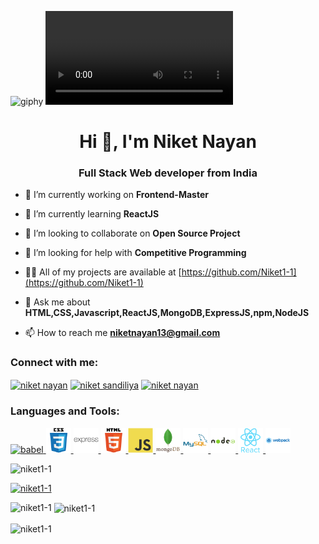 ![giphy](https://user-images.githubusercontent.com/82999578/133923386-5f64ff6b-74d9-4b03-91c2-5604b0b7a44c.gif)
<video src="https://user-images.githubusercontent.com/82999578/133923386-5f64ff6b-74d9-4b03-91c2-5604b0b7a44c.gif"></video>

<h1 align="center">Hi 👋, I'm Niket Nayan</h1>
<h3 align="center">Full Stack Web developer from India</h3>

- 🔭 I’m currently working on **Frontend-Master**

- 🌱 I’m currently learning **ReactJS**

- 👯 I’m looking to collaborate on **Open Source Project**

- 🤝 I’m looking for help with **Competitive Programming**

- 👨‍💻 All of my projects are available at [https://github.com/Niket1-1](https://github.com/Niket1-1)

- 💬 Ask me about **HTML,CSS,Javascript,ReactJS,MongoDB,ExpressJS,npm,NodeJS**

- 📫 How to reach me **niketnayan13@gmail.com**

<h3 align="left">Connect with me:</h3>
<p align="left">
<a href="https://linkedin.com/in/niket nayan" target="blank"><img align="center" src="https://raw.githubusercontent.com/rahuldkjain/github-profile-readme-generator/master/src/images/icons/Social/linked-in-alt.svg" alt="niket nayan" height="30" width="40" /></a>
<a href="https://fb.com/niket sandiliya" target="blank"><img align="center" src="https://raw.githubusercontent.com/rahuldkjain/github-profile-readme-generator/master/src/images/icons/Social/facebook.svg" alt="niket sandiliya" height="30" width="40" /></a>
<a href="https://instagram.com/niket nayan" target="blank"><img align="center" src="https://raw.githubusercontent.com/rahuldkjain/github-profile-readme-generator/master/src/images/icons/Social/instagram.svg" alt="niket nayan" height="30" width="40" /></a>
</p>

<h3 align="left">Languages and Tools:</h3>
<p align="left"> <a href="https://babeljs.io/" target="_blank"> <img src="https://www.vectorlogo.zone/logos/babeljs/babeljs-icon.svg" alt="babel" width="40" height="40"/> </a> <a href="https://www.w3schools.com/css/" target="_blank"> <img src="https://raw.githubusercontent.com/devicons/devicon/master/icons/css3/css3-original-wordmark.svg" alt="css3" width="40" height="40"/> </a> <a href="https://expressjs.com" target="_blank"> <img src="https://raw.githubusercontent.com/devicons/devicon/master/icons/express/express-original-wordmark.svg" alt="express" width="40" height="40"/> </a> <a href="https://www.w3.org/html/" target="_blank"> <img src="https://raw.githubusercontent.com/devicons/devicon/master/icons/html5/html5-original-wordmark.svg" alt="html5" width="40" height="40"/> </a> <a href="https://developer.mozilla.org/en-US/docs/Web/JavaScript" target="_blank"> <img src="https://raw.githubusercontent.com/devicons/devicon/master/icons/javascript/javascript-original.svg" alt="javascript" width="40" height="40"/> </a> <a href="https://www.mongodb.com/" target="_blank"> <img src="https://raw.githubusercontent.com/devicons/devicon/master/icons/mongodb/mongodb-original-wordmark.svg" alt="mongodb" width="40" height="40"/> </a> <a href="https://www.mysql.com/" target="_blank"> <img src="https://raw.githubusercontent.com/devicons/devicon/master/icons/mysql/mysql-original-wordmark.svg" alt="mysql" width="40" height="40"/> </a> <a href="https://nodejs.org" target="_blank"> <img src="https://raw.githubusercontent.com/devicons/devicon/master/icons/nodejs/nodejs-original-wordmark.svg" alt="nodejs" width="40" height="40"/> </a> <a href="https://reactjs.org/" target="_blank"> <img src="https://raw.githubusercontent.com/devicons/devicon/master/icons/react/react-original-wordmark.svg" alt="react" width="40" height="40"/> </a> <a href="https://webpack.js.org" target="_blank"> <img src="https://raw.githubusercontent.com/devicons/devicon/d00d0969292a6569d45b06d3f350f463a0107b0d/icons/webpack/webpack-original-wordmark.svg" alt="webpack" width="40" height="40"/> </a> </p>
<p align="left"> <img src="https://komarev.com/ghpvc/?username=niket1-1&label=Profile%20views&color=0e75b6&style=flat" alt="niket1-1" /> </p>

<p align="left"> <a href="https://github.com/ryo-ma/github-profile-trophy"><img src="https://github-profile-trophy.vercel.app/?username=niket1-1" alt="niket1-1" /></a> </p>

<p><img align="left" src="https://github-readme-stats.vercel.app/api/top-langs?username=niket1-1&show_icons=true&locale=en&layout=compact" alt="niket1-1" /></p>

<p>&nbsp;<img align="center" src="https://github-readme-stats.vercel.app/api?username=niket1-1&show_icons=true&locale=en" alt="niket1-1" /></p>

<p><img align="center" src="https://github-readme-streak-stats.herokuapp.com/?user=niket1-1&" alt="niket1-1" /></p>
